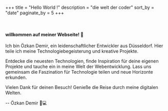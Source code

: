 +++
title = "Hello World !"
description = "die welt der coder"
sort_by = "date"
paginate_by = 5
+++
<div style="max-width: 1000px; margin: 0 auto; ">

<br/>

#### willkommen auf meiner Webseite! 🌟

Ich bin Özkan Demir, ein leidenschaftlicher Entwickler aus Düsseldorf. Hier teile ich meine Technologiebegeisterung und kreative Projekte.

Entdecke die neuesten Technologien, finde Inspiration für deine eigenen Projekte und tauche ein in meine Welt der Webentwicklung. Lass uns gemeinsam die Faszination für Technologie teilen und neue Horizonte erkunden.

Vielen Dank für deinen Besuch! Genieße die Reise durch meine digitalen Welten.

\-- Özkan Demir 🚀💻
</div>